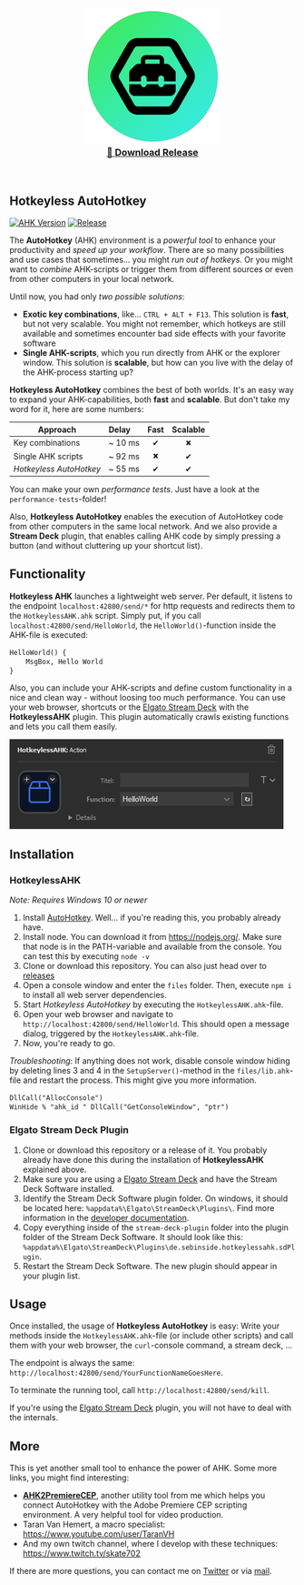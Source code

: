 <p align="center">
  <h3 align="center"><a href="https://github.com/sebinside/HotkeylessAHK/releases"><img src = "hotkeylessahk-logo.png"/></a><br>
  <a href="https://github.com/sebinside/HotkeylessAHK/releases">🔗 Download Release</a></h3>
</p>
<p>&nbsp;</p>

## Hotkeyless AutoHotkey

[![AHK Version](https://img.shields.io/badge/AHK%20Version-v2-green)](https://www.autohotkey.com/docs/v2/)
[![Release](https://img.shields.io/github/v/release/sebinside/HotkeylessAHK)](https://github.com/sebinside/HotkeylessAHK/releases)

The **AutoHotkey** (AHK) environment is a *powerful tool* to enhance your productivity and *speed up your workflow*. There are so many possibilities and use cases that sometimes... you might *run out of hotkeys*. Or you might want to *combine* AHK-scripts or trigger them from different sources or even from other computers in your local network.

Until now, you had only *two possible solutions*:

- **Exotic key combinations**, like... `CTRL + ALT + F13`. This solution is **fast**, but not very scalable. You might not remember, which hotkeys are still available and sometimes encounter bad side effects with your favorite software
- **Single AHK-scripts**, which you run directly from AHK or the explorer window. This solution is **scalable**, but how can you live with the delay of the AHK-process starting up?

**Hotkeyless AutoHotkey** combines the best of both worlds. It's an easy way to expand your AHK-capabilities, both **fast** and **scalable**. But don't take my word for it, here are some numbers:

| Approach                | Delay    | Fast | Scalable |
| ----------------------- | :------- | :--: | :------: |
| Key combinations        | ~ 10 ms  |  ✔   |    🞭    |
| Single AHK scripts      | ~ 92 ms  |  🞭   |    ✔    |
| *Hotkeyless AutoHotkey* | ~ 55 ms  |  ✔   |    ✔    |

You can make your own *performance tests*. Just have a look at the `performance-tests`-folder!

Also, **Hotkeyless AutoHotkey** enables the execution of AutoHotkey code from other computers in the same local network. And we also provide a **Stream Deck** plugin, that enables calling AHK code by simply pressing a button (and without cluttering up your shortcut list).

## Functionality

**Hotkeyless AHK** launches a lightweight web server. Per default, it listens to the endpoint `localhost:42800/send/*` for http requests and redirects them to the `HotkeylessAHK.ahk` script. Simply put, if you call `localhost:42800/send/HelloWorld`, the `HelloWorld()`-function inside the AHK-file is executed:

```ahk
HelloWorld() {
    MsgBox, Hello World
}
```

Also, you can include your AHK-scripts and define custom functionality in a nice and clean way - without loosing too much performance. You can use your web browser, shortcuts or the [Elgato Stream Deck](https://www.elgato.com/gaming/stream-deck) with the **HotkeylessAHK** plugin. This plugin automatically crawls existing functions and lets you call them easily.

![Stream Deck example](streamdeck.PNG)

## Installation

### HotkeylessAHK

*Note: Requires Windows 10 or newer*

1. Install [AutoHotkey](https://www.autohotkey.com/). Well... if you're reading this, you probably already have.
2. Install node. You can download it from https://nodejs.org/. Make sure that node is in the PATH-variable and available from the console. You can test this by executing `node -v`
3. Clone or download this repository. You can also just head over to [releases](https://github.com/sebinside/HotkeylessAHK/releases)
4. Open a console window and enter the `files` folder. Then, execute `npm i` to install all web server dependencies.
5. Start *Hotkeyless AutoHotkey* by executing the `HotkeylessAHK.ahk`-file.
6. Open your web browser and navigate to `http://localhost:42800/send/HelloWorld`. This should open a message dialog, triggered by the `HotkeylessAHK.ahk`-file.
7. Now, you're ready to go.

*Troubleshooting*: If anything does not work, disable console window hiding by deleting lines 3 and 4 in the `SetupServer()`-method in the `files/lib.ahk`-file and restart the process. This might give you more information.

```
DllCall("AllocConsole")
WinHide % "ahk_id " DllCall("GetConsoleWindow", "ptr")
```

### Elgato Stream Deck Plugin

1. Clone or download this repository or a release of it. You probably already have done this during the installation of **HotkeylessAHK** explained above.
2. Make sure you are using a [Elgato Stream Deck](https://www.elgato.com/gaming/stream-deck) and have the Stream Deck Software installed.
3. Identify the Stream Deck Software plugin folder. On windows, it should be located here: `%appdata%\Elgato\StreamDeck\Plugins\`. Find more information in the [developer documentation](https://developer.elgato.com/documentation/stream-deck/sdk/create-your-own-plugin/).
4. Copy everything inside of the `stream-deck-plugin` folder into the plugin folder of the Stream Deck Software. It should look like this: `%appdata%\Elgato\StreamDeck\Plugins\de.sebinside.hotkeylessahk.sdPlugin`.
5. Restart the Stream Deck Software. The new plugin should appear in your plugin list.

## Usage

Once installed, the usage of **Hotkeyless AutoHotkey** is easy: Write your methods inside the `HotkeylessAHK.ahk`-file (or include other scripts) and call them with your web browser, the `curl`-console command, a stream deck, ...

The endpoint is always the same: `http://localhost:42800/send/YourFunctionNameGoesHere`.

To terminate the running tool, call `http://localhost:42800/send/kill`.

If you're using the [Elgato Stream Deck](https://www.elgato.com/gaming/stream-deck) plugin, you will not have to deal with the internals.

## More

This is yet another small tool to enhance the power of AHK. Some more links, you might find interesting:

- **[AHK2PremiereCEP](https://github.com/sebinside/AHK2PremiereCEP)**, another utility tool from me which helps you connect AutoHotkey with the Adobe Premiere CEP scripting environment. A very helpful tool for video production.
- Taran Van Hemert, a macro specialist: https://www.youtube.com/user/TaranVH
- And my own twitch channel, where I develop with these techniques: https://www.twitch.tv/skate702

If there are more questions, you can contact me on [Twitter](https://twitter.com/skate702) or via [mail](mailto:hi@sebinside.de).
